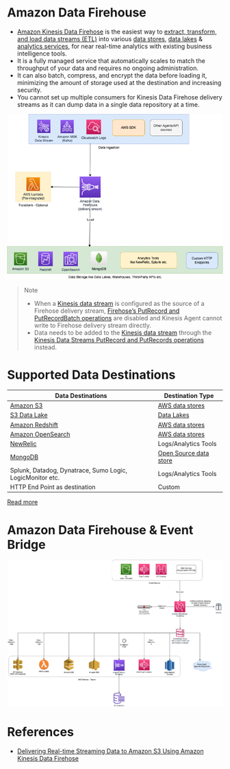# Amazon Data Firehouse
- [Amazon Kinesis Data Firehose](https://aws.amazon.com/kinesis/data-firehose/) is the easiest way to [extract, transform, and load data streams (ETL)](https://github.com/Anshul619/HLD-System-Designs/blob/main/6_BigData/ETL.md) into various [data stores](../../../1_Databases), [data lakes](../../DataStorage/DataLakes) & [analytics services](../../DataConsumption), for near real-time analytics with existing business intelligence tools.
- It is a fully managed service that automatically scales to match the throughput of your data and requires no ongoing administration. 
- It can also batch, compress, and encrypt the data before loading it, minimizing the amount of storage used at the destination and increasing security.
- You cannot set up multiple consumers for Kinesis Data Firehose delivery streams as it can dump data in a single data repository at a time.

![](Data-Firehouse.png)

> Note
> - When a [Kinesis data stream](../../../4_MessageBrokers/AmazonKinesis/Readme.md) is configured as the source of a Firehose delivery stream, [Firehose’s PutRecord and PutRecordBatch operations](../../../4_MessageBrokers/AmazonKinesis/Readme.md) are disabled and Kinesis Agent cannot write to Firehose delivery stream directly.
> - Data needs to be added to the [Kinesis data stream](../../../4_MessageBrokers/AmazonKinesis/Readme.md) through the [Kinesis Data Streams PutRecord and PutRecords operations](../../../4_MessageBrokers/AmazonKinesis/Readme.md) instead.

# Supported Data Destinations

| Data Destinations                                                                             | Destination Type                                      |
|-----------------------------------------------------------------------------------------------|-------------------------------------------------------|
| [Amazon S3](../../../6_FileStorages/3_S3ObjectStorage/Readme.md)                           | [AWS data stores](../../../1_Databases)        |
| [S3 Data Lake](../../DataStorage/DataLakes/S3DataLake.md)                                     | [Data Lakes](../../DataStorage/DataLakes)             |
| [Amazon Redshift](../../DataStorage/DataWarehouses/AmazonRedshift.md)                         | [AWS data stores](../../../1_Databases)        |
| [Amazon OpenSearch](../../../1_Databases/AmazonOpenSearch/Readme.md)         | [AWS data stores](../../../1_Databases)        |
| [NewRelic](https://docs.aws.amazon.com/AmazonCloudWatch/latest/logs/SubscriptionFilters.html) | Logs/Analytics Tools                                  |
| [MongoDB](https://github.com/Anshul619/HLD-System-Designs/blob/main/1_Databases/10_Document-Databases/MongoAtlas/Readme.md)                           | [Open Source data store](../../../1_Databases) |
| Splunk, Datadog, Dynatrace, Sumo Logic, LogicMonitor etc.                                     | Logs/Analytics Tools                                  |
| HTTP End Point as destination                                                                 | Custom                                                |

[Read more](https://aws.amazon.com/kinesis/data-firehose/faqs/)

# Amazon Data Firehouse & Event Bridge

![](../../../4_MessageBrokers/AmazonEventBridge/EventBridge.png)

# References
- [Delivering Real-time Streaming Data to Amazon S3 Using Amazon Kinesis Data Firehose](https://towardsdatascience.com/delivering-real-time-streaming-data-to-amazon-s3-using-amazon-kinesis-data-firehose-2cda5c4d1efe)